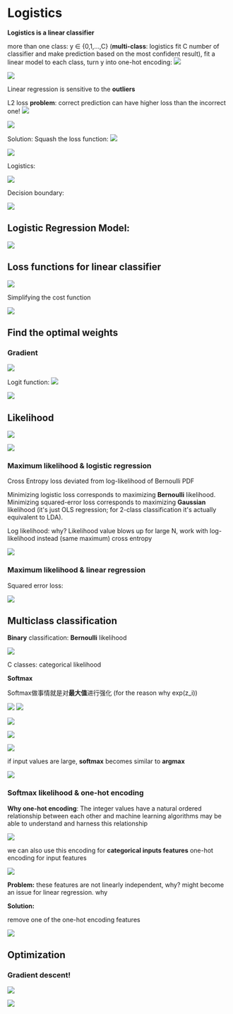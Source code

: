 # Logistics

  
**Logistics is a linear classifier**

more than one class:  y ∈ {0,1,…,C} \(**multi-class**: logistics fit C number of classifier and make prediction based on the most confident result\), fit a linear model to each class, turn y into one-hot encoding: ![](file:///C:/Users/ldhan/AppData/Local/Temp/msohtmlclip1/01/clip_image002.jpg)

![](.gitbook/assets/image%20%2821%29.png)

Linear regression is sensitive to the **outliers**

L2 loss **problem**: correct prediction can have higher loss than the incorrect one! ![](file:///C:/Users/ldhan/AppData/Local/Temp/msohtmlclip1/01/clip_image004.jpg)

![](.gitbook/assets/image%20%2866%29.png)

Solution: Squash the loss function: ![](file:///C:/Users/ldhan/AppData/Local/Temp/msohtmlclip1/01/clip_image006.jpg) 

![](.gitbook/assets/image%20%2830%29.png)

Logistics:

![](.gitbook/assets/image%20%2854%29.png)

Decision boundary:

![](.gitbook/assets/image%20%2860%29.png)

## Logistic Regression Model:

![](.gitbook/assets/image%20%2877%29.png)

## Loss functions for linear classifier

![](.gitbook/assets/image%20%2838%29.png)

Simplifying the cost function

![](.gitbook/assets/image%20%2828%29.png)

## Find the optimal weights

### Gradient

![](.gitbook/assets/image%20%2855%29.png)

Logit function: ![](file:///C:/Users/ldhan/AppData/Local/Temp/msohtmlclip1/01/clip_image019.png)

![](.gitbook/assets/image%20%2842%29.png)

## Likelihood

![](.gitbook/assets/image%20%2822%29.png)

![](.gitbook/assets/image%20%2848%29.png)

### Maximum likelihood & logistic regression

Cross Entropy loss deviated from log-likelihood of Bernoulli PDF

Minimizing logistic loss corresponds to maximizing **Bernoulli** likelihood. Minimizing squared-error loss corresponds to maximizing **Gaussian** likelihood \(it's just OLS regression; for 2-class classification it's actually equivalent to LDA\).

Log likelihood: why? Likelihood value blows up for large N, work with log-likelihood instead \(same maximum\) cross entropy

![](.gitbook/assets/image%20%2810%29.png)

### Maximum likelihood & linear regression

Squared error loss:

![](.gitbook/assets/image%20%2817%29.png)

## Multiclass classification

**Binary** classification: **Bernoulli** likelihood

![](.gitbook/assets/image%20%2875%29.png)

C classes: categorical likelihood

**Softmax**

Softmax做事情就是对**最大值**进行强化 \(for the reason why exp\(z\_i\)\)

![](file:///C:/Users/ldhan/AppData/Local/Temp/msohtmlclip1/01/clip_image031.png) ![](file:///C:/Users/ldhan/AppData/Local/Temp/msohtmlclip1/01/clip_image033.jpg)

![](.gitbook/assets/image%20%2849%29.png)

![](.gitbook/assets/image%20%2862%29.png)

![](.gitbook/assets/image%20%2871%29.png)

if input values are large, **softmax** becomes similar to **argmax**

![](.gitbook/assets/image%20%2844%29.png)

### Softmax likelihood & one-hot encoding

**Why one-hot encoding**: The integer values have a natural ordered relationship between each other and machine learning algorithms may be able to understand and harness this relationship

![](.gitbook/assets/image%20%2841%29.png)

we can also use this encoding for **categorical inputs features**  one-hot encoding for input features

![](.gitbook/assets/image%20%2876%29.png)

**Problem:** these features are not linearly independent, why? might become an issue for linear regression. why

**Solution:**

remove one of the one-hot encoding features

![](.gitbook/assets/image%20%2868%29.png)

## Optimization

### Gradient descent!

![](.gitbook/assets/image%20%2880%29.png)

![](.gitbook/assets/image%20%2825%29.png)

